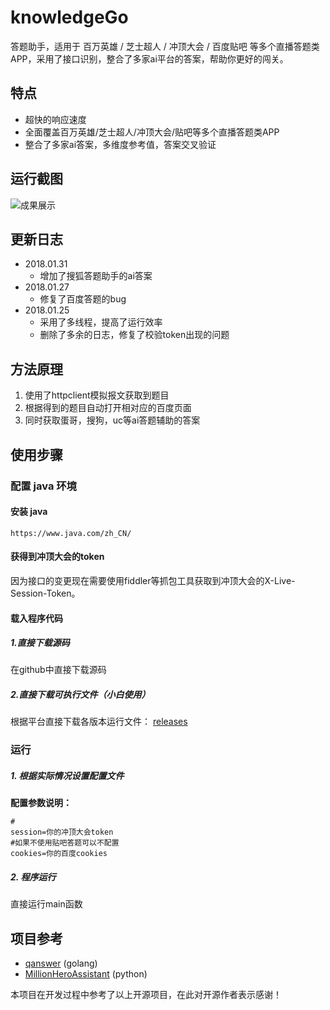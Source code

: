 # knowledgeGo
答题助手，适用于 百万英雄 / 芝士超人 / 冲顶大会 / 百度贴吧 等多个直播答题类 APP，采用了接口识别，整合了多家ai平台的答案，帮助你更好的闯关。


## 特点

- 超快的响应速度
- 全面覆盖百万英雄/芝士超人/冲顶大会/贴吧等多个直播答题类APP
- 整合了多家ai答案，多维度参考值，答案交叉验证

## 运行截图
![成果展示](http://m.qpic.cn/psb?/7d196e8d-bcb0-4b10-96f0-58980105d3ae/G6o1NFd4K6GtqzqD6NwGQZon3N7xu6spx*QaR.WRZ.0!/b/dGcBAAAAAAAA&bo=FQFYAQAAAAADB28!&rf=viewer_4)
## 更新日志
- 2018.01.31
  - 增加了搜狐答题助手的ai答案
- 2018.01.27
  - 修复了百度答题的bug
- 2018.01.25
  - 采用了多线程，提高了运行效率
  - 删除了多余的日志，修复了校验token出现的问题

## 方法原理

1. 使用了httpclient模拟报文获取到题目
2. 根据得到的题目自动打开相对应的百度页面
3. 同时获取蛋哥，搜狗，uc等ai答题辅助的答案



## 使用步骤

### 配置 java 环境

#### 安装 java
```
https://www.java.com/zh_CN/
```

#### 获得到冲顶大会的token
因为接口的变更现在需要使用fiddler等抓包工具获取到冲顶大会的X-Live-Session-Token。

#### 载入程序代码
##### 1.直接下载源码
在github中直接下载源码
##### 2.直接下载可执行文件（小白使用）

根据平台直接下载各版本运行文件： [releases](https://github.com/cjy9492/knowledgeGo/releases/)


### 运行

##### 1. 根据实际情况设置配置文件

**配置参数说明：**

```
#
session=你的冲顶大会token
#如果不使用贴吧答题可以不配置
cookies=你的百度cookies
```

#####  2. 程序运行

直接运行main函数

## 项目参考

  - [qanswer](https://github.com/silenceper/qanswer) (golang)
  - [MillionHeroAssistant](https://github.com/smileboywtu/MillionHeroAssistant) (python)


本项目在开发过程中参考了以上开源项目，在此对开源作者表示感谢！



